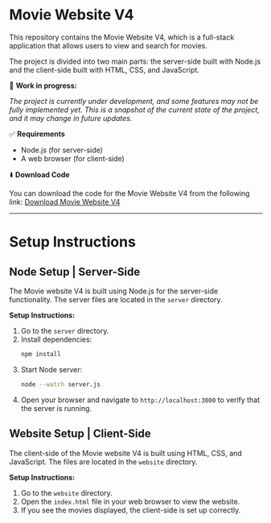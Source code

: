 # Movie Website V4

This repository contains the Movie Website V4, which is a full-stack application that allows users to view and search for movies.

The project is divided into two main parts: the server-side built with Node.js and the client-side built with HTML, CSS, and JavaScript.

🚧 **Work in progress:**

_The project is currently under development, and some features may not be fully implemented yet. This is a snapshot of the current state of the project, and it may change in future updates._

✅ **Requirements**

-   Node.js (for server-side)
-   A web browser (for client-side)

⬇️ **Download Code**

You can download the code for the Movie Website V4 from the following link:
[Download Movie Website V4](./01-code-assignment/movie-website-v4.zip)

---

# Setup Instructions

## Node Setup | Server-Side

The Movie website V4 is built using Node.js for the server-side functionality. The server files are located in the `server` directory.

**Setup Instructions:**

1. Go to the `server` directory.
2. Install dependencies:
    ```bash
    npm install
    ```
3. Start Node server:
    ```bash
    node --watch server.js
    ```
4. Open your browser and navigate to `http://localhost:3000` to verify that the server is running.

## Website Setup | Client-Side

The client-side of the Movie website V4 is built using HTML, CSS, and JavaScript. The files are located in the `website` directory.

**Setup Instructions:**

1. Go to the `website` directory.
2. Open the `index.html` file in your web browser to view the website.
3. If you see the movies displayed, the client-side is set up correctly.
